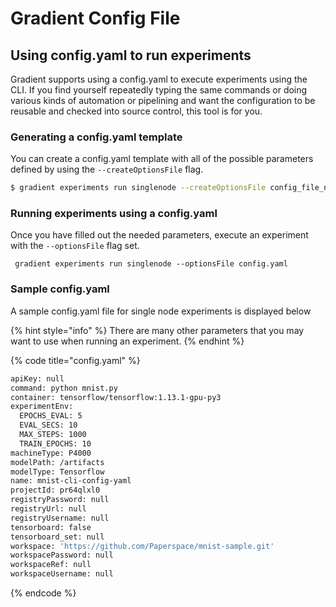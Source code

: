 # Gradient Config File

## Using config.yaml to run experiments

Gradient supports using a config.yaml to execute experiments using the CLI. If you find yourself repeatedly typing the same commands or doing various kinds of automation or pipelining and want the configuration to be reusable and checked into source control, this tool is for you. 

### Generating a config.yaml template

You can create a config.yaml template with all of the possible parameters defined by using the `--createOptionsFile` flag.

```bash
$ gradient experiments run singlenode --createOptionsFile config_file_name.yaml
```

### Running experiments using a config.yaml

Once you have filled out the needed parameters, execute an experiment with the `--optionsFile` flag set.

```
 gradient experiments run singlenode --optionsFile config.yaml
```

### Sample config.yaml

A sample config.yaml file for single node experiments is displayed below

{% hint style="info" %}
There are many other parameters that you may want to use when running an experiment.
{% endhint %}

{% code title="config.yaml" %}
```bash
apiKey: null
command: python mnist.py
container: tensorflow/tensorflow:1.13.1-gpu-py3
experimentEnv:
  EPOCHS_EVAL: 5
  EVAL_SECS: 10
  MAX_STEPS: 1000
  TRAIN_EPOCHS: 10
machineType: P4000
modelPath: /artifacts
modelType: Tensorflow
name: mnist-cli-config-yaml
projectId: pr64qlxl0
registryPassword: null
registryUrl: null
registryUsername: null
tensorboard: false
tensorboard_set: null
workspace: 'https://github.com/Paperspace/mnist-sample.git'
workspacePassword: null
workspaceRef: null
workspaceUsername: null
```
{% endcode %}

